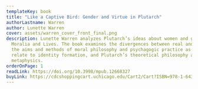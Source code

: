 ```yaml
---
templateKey: book
title: "Like a Captive Bird: Gender and Virtue in Plutarch"
authorLastname: Warren
author: Lunette Warren
cover: assets/warren_cover_front_final.png
description: Lunette Warren analyzes Plutarch’s ideas about women and gender in
  Moralia and Lives. The book examines the divergences between real and ideal,
  the aims and methods of moral philosophy and psychagogic practice as they
  relate to identity formation, and Plutarch’s theoretical philosophy and
  metaphysics.
orderOnPage: 1
readLink: https://doi.org/10.3998/mpub.12668327
buyLink: https://cdcshoppingcart.uchicago.edu/Cart2/Cart?ISBN=978-1-64315-039-0&PRESS=lever
---
```

